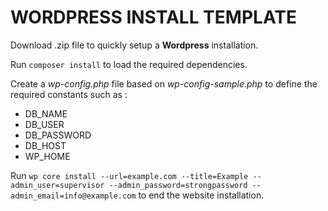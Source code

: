 # WORDPRESS INSTALL TEMPLATE

Download .zip file to quickly setup a **Wordpress** installation.

Run `composer install` to load the required dependencies.

Create a *wp-config.php* file based on *wp-config-sample.php* to define the required constants such as :

- DB_NAME
- DB_USER
- DB_PASSWORD
- DB_HOST
- WP_HOME

Run `wp core install --url=example.com --title=Example --admin_user=supervisor --admin_password=strongpassword --admin_email=info@example.com` to end the website installation.
